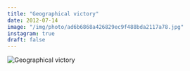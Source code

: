 ```yaml
---
title: "Geographical victory"
date: 2012-07-14
image: "/img/photo/ad6b6868a426829ec9f488bda2117a78.jpg"
instagram: true
draft: false
---
```


![Geographical victory](/img/photo/ad6b6868a426829ec9f488bda2117a78.jpg)
